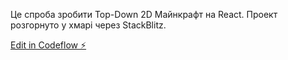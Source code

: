 Це спроба зробити Top-Down 2D Майнкрафт на React.
Проект розгорнуто у хмарі через StackBlitz.

[Edit in Codeflow ⚡️](https://stackblitz.com/~/github.com/DareAnanas/Minekam-2D)
